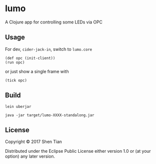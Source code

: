 # lumo

A Clojure app for controlling some LEDs via OPC

## Usage

For dev, `cider-jack-in`, switch to `lumo.core`

    (def opc (init-client))
    (run opc)
    
or just show a single frame with

    (tick opc)
    
## Build

    lein uberjar
    
    java -jar target/lumo-XXXX-standalong.jar

## License

Copyright © 2017 Shen Tian

Distributed under the Eclipse Public License either version 1.0 or (at
your option) any later version.

